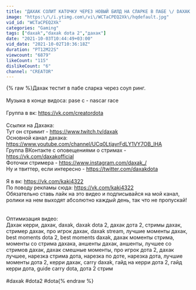 ```yaml
---
title: "ДАХАК СОЛИТ КАТОЧКУ ЧЕРЕЗ НОВЫЙ БИЛД НА СЛАРКЕ В ПАБЕ \/ DAXAK SLARK NEW BUILD DOTA 2 GUIDE \/ CREATOR"
image: "https:\/\/i.ytimg.com\/vi\/WCTaCPEQ2Xk\/hqdefault.jpg"
vid_id: "WCTaCPEQ2Xk"
categories: "Gaming"
tags: ["daxak","daxak dota 2","дахак"]
date: "2021-10-03T10:44:49+03:00"
vid_date: "2021-10-02T10:36:18Z"
duration: "PT12M22S"
viewcount: "6879"
likeCount: "115"
dislikeCount: "6"
channel: "CREATOR"
---
```

{% raw %}Дахак тестит в пабе сларка через соул ринг.<br /><br />Музыка в конце видоса: pase c - nascar race<br /><br />Группа в вк: <a rel="nofollow" target="blank" href="https://vk.com/creatordota">https://vk.com/creatordota</a><br /><br />Ссылки на Дахака:<br />Тут он стримит - <a rel="nofollow" target="blank" href="https://www.twitch.tv/daxak">https://www.twitch.tv/daxak</a><br />Основной канал дахака: <a rel="nofollow" target="blank" href="https://www.youtube.com/channel/UCq0LtjayrFdLY1VY7OB_lHA">https://www.youtube.com/channel/UCq0LtjayrFdLY1VY7OB_lHA</a><br />Группа ВКонтакте с оповещениями о стримах - <a rel="nofollow" target="blank" href="https://vk.com/daxakofficial">https://vk.com/daxakofficial</a><br />Фоточки стримера - <a rel="nofollow" target="blank" href="https://www.instagram.com/daxak_/">https://www.instagram.com/daxak_/</a><br />Ну и твиттер, если интересно - <a rel="nofollow" target="blank" href="https://twitter.com/daxakdota">https://twitter.com/daxakdota</a><br /><br />Я в вк: <a rel="nofollow" target="blank" href="https://vk.com/kaki4322">https://vk.com/kaki4322</a><br />По поводу рекламы сюда: <a rel="nofollow" target="blank" href="https://vk.com/kaki4322">https://vk.com/kaki4322</a><br />Обязательно ставь лайк на это видео и подписывайся на мой канал, ролики на нем выходят абсолютно каждый день, так что не пропускай!<br /><br /><br />Оптимизация видео: <br />Дахак керри, дахак, daxak, daxak dota 2, дахак дота 2, стримы дахак, стример дахак, про игрок дахак, daxak stream, лучшие моменты дахак, best moments dota 2, best moments daxak, дахак моменты стрима, моменты со стрима дахака, аншенты дахак, аншенты, лучшее со стримов дахак, дахак смешные моменты, про игрок дота 2, дахак лучшее, нарезка стрима дота, нарезка по доте, нарезка дота, лучшие моменты дота 2, керри дахак, carry daxak, гайд на керри дота 2, гайд керри дота, guide carry dota, дота 2 стрим<br /><br />#daxak #dota2 #dota{% endraw %}
